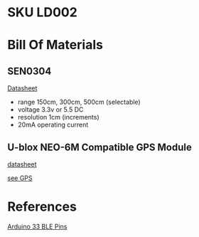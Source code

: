 # SKU LD002


# Bill Of Materials

## SEN0304
[Datasheet](https://www.mouser.com/pdfDocs/ProductOverview_DFRobot_SEN0304.pdf)

- range  150cm, 300cm, 500cm (selectable)
- voltage 3.3v or 5.5 DC
- resolution 1cm (increments)
- 20mA operating current

## U-blox NEO-6M Compatible GPS Module

[datasheet](https://content.u-blox.com/sites/default/files/products/documents/NEO-6_DataSheet_%28GPS.G6-HW-09005%29.pdf)

[see GPS](docs/drones/skuld002/gps.md)

# References


[Arduino 33 BLE Pins](https://axodyne.com/2020/06/arduino-33-ble-pins/)